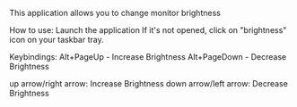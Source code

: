 This application allows you to change monitor brightness

How to use:
 Launch the application
 If it's not opened, click on "brightness" icon on your taskbar tray.

Keybindings:
 Alt+PageUp - Increase Brightness
 Alt+PageDown - Decrease Brightness

 up arrow/right arrow: Increase Brightness
 down arrow/left arrow: Decrease Brightness
